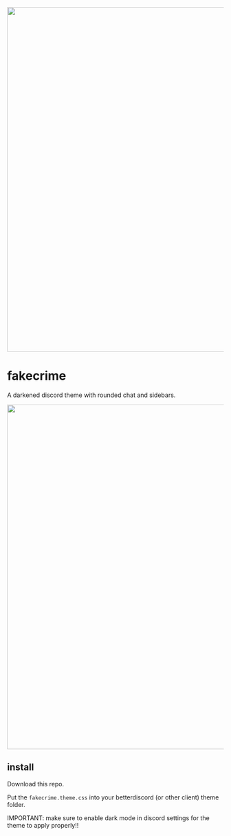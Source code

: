 <img width=800 src="https://cdn.discordapp.com/attachments/1124658941092167680/1182322762359001149/fk.preview.png?ex=658446e1&is=6571d1e1&hm=62ff472696979cfb574b5e03651a8d062df4509d732f1a6d06514f1f4d6274c3&">

# fakecrime

A darkened discord theme with rounded chat and sidebars.

<img width=800 src="https://media.discordapp.net/attachments/1124658941092167680/1182323385112473707/fk.preview2.png?ex=65844775&is=6571d275&hm=27b59386c627e74feadc268c395e621727e0d2754f3bb0552ccae00391300fd2&=&format=webp&quality=lossless&width=1113&height=606">

## install

Download this repo.

Put the `fakecrime.theme.css` into your betterdiscord (or other client) theme folder.

IMPORTANT: make sure to enable dark mode in discord settings for the theme to apply properly!!
